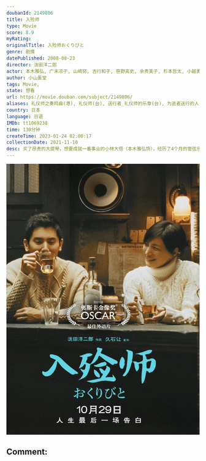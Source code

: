 ```yaml
---
doubanId: 2149806
title: 入殓师
type: Movie
score: 8.9
myRating: 
originalTitle: 入殓师おくりびと
genre: 剧情
datePublished: 2008-08-23
director: 泷田洋二郎
actor: 本木雅弘, 广末凉子, 山崎努, 吉行和子, 笹野高史, 余贵美子, 杉本哲太, 小越勇辉, 橘由加莉, 峰岸彻, 宫田早苗, 吴永庆, 高田裕司
author: 小山薰堂
tags: Movie, 
state: 想看
url: https://movie.douban.com/subject/2149806/
aliases: 礼仪师之奏鸣曲(港), 礼仪师(台), 送行者_礼仪师的乐章(台), 为逝者送行的人, 纳棺师, Departures, Okuribito
country: 日本
language: 日语
IMDb: tt1069238
time: 130分钟
createTime: 2023-01-24 02:00:17
collectionDate: 2021-11-10
desc: 买了昂贵的大提琴，想要成就一番事业的小林大悟（本木雅弘饰），经历了4个月的管弦乐演奏，得到的却是“乐团解散”的噩耗与购买乐器的高昂债务。迫不得已，大悟与妻子美香（广末凉子饰）搬到老屋，过着清贫的日...
---
```


![image](assets/p2707581855.jpg)

Comment: 
---

